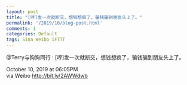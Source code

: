 ```yaml
---
layout: post
title: "[哼]发一次就断交，想钱想疯了，骗钱骗到朋友头上了。"
permalink: '/2019/10/blog-post.html'
comments: 1
categories: Default
tags: Sina Weibo IFTTT
---
```

![]()  
@Terry与狗狗同行 : [哼]发一次就断交，想钱想疯了，骗钱骗到朋友头上了。  
  
October 10, 2019 at 06:05PM  
via Weibo http://bit.ly/2AWWdwb